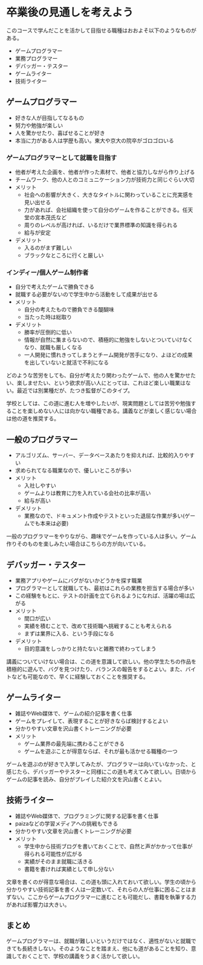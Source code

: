 # 卒業後の見通しを考えよう
このコースで学んだことを活かして目指せる職種はおおよそ以下のようなものがある。

- ゲームプログラマー
- 業務プログラマー
- デバッガー・テスター
- ゲームライター
- 技術ライター

## ゲームプログラマー
- 好きな人が目指してなるもの
- 努力や勉強が楽しい
- 人を驚かせたり、喜ばせることが好き
- 本当に力がある人は学歴も高い。東大や京大の院卒がゴロゴロいる

### ゲームプログラマーとして就職を目指す
- 他者が考えた企画を、他者が作った素材で、他者と協力しながら作り上げる
- チームワーク、他の人とのコミュニケーション力が技術力と同じぐらい大切
- メリット
  - 社会への影響が大きく、大きなタイトルに関わっていることに充実感を見い出せる
  - 力があれば、会社組織を使って自分のゲームを作ることができる。任天堂の宮本茂氏など
  - 周りのレベルが高ければ、いるだけで業界標準の知識を得られる
  - 給与が安定
- デメリット
  - 入るのがまず難しい
  - ブラックなところに行くと厳しい

### インディー/個人ゲーム制作者
- 自分で考えたゲームで勝負できる
- 就職する必要がないので学生中から活動をして成果が出せる
- メリット
  - 自分の考えたもので勝負できる醍醐味
  - 当たった時は総取り
- デメリット
  - 勝率が圧倒的に低い
  - 情報が自然に集まらないので、積極的に勉強をしないとついていけなくなり、就職も厳しくなる
  - 一人開発に慣れきってしまうとチーム開発が苦手になり、よほどの成果を出していないと就活で不利になる

どのような苦労をしても、自分が考えたり関わったゲームで、他の人を驚かせたい、楽しませたい、という欲求が高い人にとっては、これほど楽しい職業はない。最近では別業種だが、たつき監督がこのタイプ。

学校としては、この道に進む人を増やしたいが、現実問題としては苦労や勉強することを楽しめない人には向かない職種である。講義などが楽しく感じない場合は他の道を推奨する。

## 一般のプログラマー
- アルゴリズム、サーバー、データベースあたりを抑えれば、比較的入りやすい
- 求められてなる職業なので、優しいところが多い
- メリット
  - 入社しやすい
  - ゲームよりは教育に力を入れている会社の比率が高い
  - 給与が高い
- デメリット
  - 業務なので、ドキュメント作成やテストといった退屈な作業が多い(ゲームでも本来は必要)

一般のプログラマーをやりながら、趣味でゲームを作っている人は多い。ゲーム作りそのものを楽しみたい場合はこちらの方が向いている。

## デバッガー・テスター
- 業務アプリやゲームにバグがないかどうかを探す職業
- プログラマーとして就職しても、最初はこれらの業務を担当する場合が多い
- この経験をもとに、テストの計画を立てられるようになれば、活躍の場は広がる
- メリット
  - 間口が広い
  - 実績を積むことで、改めて技術職へ挑戦することも考えられる
  - まずは業界に入る、という手段になる
- デメリット
  - 目的意識をしっかりと持たないと雑務で終わってしまう

講義についていけない場合は、この道を意識して欲しい。他の学生たちの作品を積極的に遊んで、バグを見つけたり、バランスの報告をするとよい。また、バイトなども可能なので、早くに経験しておくことを推奨する。

## ゲームライター
- 雑誌やWeb媒体で、ゲームの紹介記事を書く仕事
- ゲームをプレイして、表現することが好きならば検討するとよい
- 分かりやすい文章を沢山書くトレーニングが必要
- メリット
  - ゲーム業界の最先端に携わることができる
  - ゲームを遊ぶことが得意ならば、それが最も活かせる職種の一つ

ゲームを遊ぶのが好きで入学してみたが、プログラマーは向いていなかった、と感じたら、デバッガーやテスターと同様にこの道も考えてみて欲しい。日頃からゲームの記事を読み、自分がプレイした紹介文を沢山書くとよい。

## 技術ライター
- 雑誌やWeb媒体で、プログラミングに関する記事を書く仕事
- paizaなどの学習メディアへの挑戦もできる
- 分かりやすい文章を沢山書くトレーニングが必要
- メリット
  - 学生中から技術ブログを書いておくことで、自然と声がかかって仕事が得られる可能性が広がる
  - 実績がそのまま就職に活きる
  - 書籍を書ければ実績として申し分ない

文章を書くのが得意な場合は、この道も頭に入れておいて欲しい。学生の頃から分かりやすい技術記事を書く人は一定数いて、それらの人が仕事に困ることはまずない。ここからゲームプログラマーに進むことも可能だし、書籍を執筆する力があれば影響力は大きい。


## まとめ
ゲームプログラマーは、就職が難しいというだけではなく、適性がないと就職できても長続きしない。そのようなことを踏まえ、他にも道があることを知り、意識しておくことで、学校の講義をうまく活かして欲しい。




  
  

